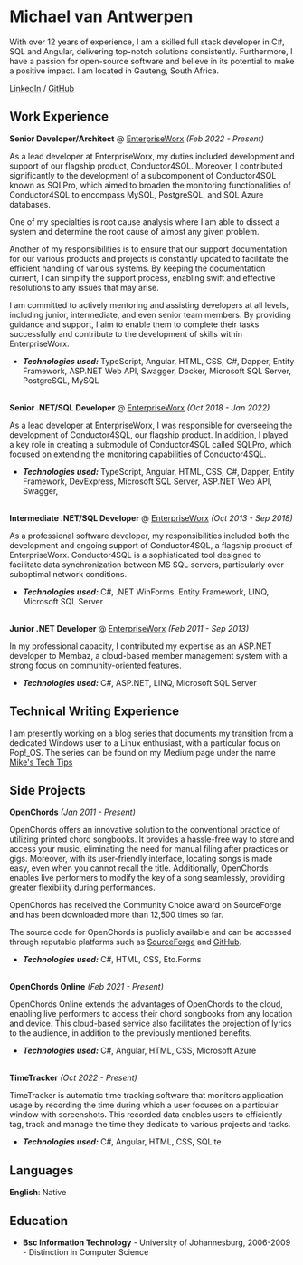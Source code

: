 # Michael van Antwerpen

With over 12 years of experience, I am a skilled full stack developer in C#, SQL and Angular, delivering top-notch solutions consistently.
Furthermore, I have a passion for open-source software and believe in its potential to make a positive impact. I am
located in Gauteng, South Africa. <br>

[LinkedIn](https://www.linkedin.com/in/michael-van-antwerpen-a6147872/) / [GitHub](https://github.com/wolfyreload?tab=repositories)

## Work Experience

**Senior Developer/Architect** @ [EnterpriseWorx](https://www.ewx.co.za/) _(Feb 2022 - Present)_ <br>

As a lead developer at EnterpriseWorx, my duties included development and support of our flagship product,
Conductor4SQL. Moreover, I contributed significantly to the development of a subcomponent of Conductor4SQL known as
SQLPro, which aimed to broaden the monitoring functionalities of Conductor4SQL to encompass MySQL, PostgreSQL, and
SQL Azure databases.

One of my specialties is root cause analysis where I am able to dissect a system and determine the root cause of
almost any given problem.

Another of my responsibilities is to ensure that our support documentation for our various products and projects is
constantly updated to facilitate the efficient handling of various systems. By keeping the documentation current, I can
simplify the support process, enabling swift and effective resolutions to any issues that may arise.

I am committed to actively mentoring and assisting developers at all levels, including junior, intermediate, and even
senior team members. By providing guidance and support, I aim to enable them to complete their tasks successfully and
contribute to the development of skills within EnterpriseWorx.

- **_Technologies used:_** TypeScript, Angular, HTML, CSS, C#, Dapper, Entity Framework, ASP.NET Web API, Swagger,
  Docker,
  Microsoft SQL Server, PostgreSQL, MySQL
  <br><br>

**Senior .NET/SQL Developer** @ [EnterpriseWorx](https://www.ewx.co.za/) _(Oct 2018 - Jan 2022)_ <br>

As a lead developer at EnterpriseWorx, I was responsible for overseeing the development of Conductor4SQL, our flagship
product. In addition, I played a key role in creating a submodule of Conductor4SQL called SQLPro, which focused on
extending the monitoring capabilities of Conductor4SQL.

- **_Technologies used:_** TypeScript, Angular, HTML, CSS, C#, Dapper, Entity Framework, DevExpress,
  Microsoft SQL Server, ASP.NET Web API, Swagger,
  <br><br>

**Intermediate .NET/SQL Developer** @ [EnterpriseWorx](https://www.ewx.co.za/) _(Oct 2013 - Sep 2018)_ <br>

As a professional software developer, my responsibilities included both the development and ongoing support of
Conductor4SQL, a flagship product of EnterpriseWorx. Conductor4SQL is a sophisticated tool designed to facilitate data
synchronization between MS SQL servers, particularly over suboptimal network conditions.

- **_Technologies used:_** C#, .NET WinForms, Entity Framework, LINQ, Microsoft SQL Server
  <br><br>

**Junior .NET Developer** @ [EnterpriseWorx](https://www.ewx.co.za/) _(Feb 2011 - Sep 2013)_ <br>

In my professional capacity, I contributed my expertise as an ASP.NET developer to Membaz, a cloud-based member
management system with a strong focus on community-oriented features.

- **_Technologies used:_** C#, ASP.NET, LINQ, Microsoft SQL Server

## Technical Writing Experience

I am presently working on a blog series that documents my transition from a dedicated Windows user to a Linux
enthusiast, with a particular focus on Pop!_OS. The series can be found on my Medium page under the
name [Mike's Tech Tips](https://medium.com/@mikes-tech-tips)

## Side Projects

**OpenChords** _(Jan 2011 - Present)_ <br>

OpenChords offers an innovative solution to the conventional practice of utilizing printed chord songbooks. It provides
a hassle-free way to store and access your music, eliminating the need for manual filing after practices or gigs.
Moreover, with its user-friendly interface, locating songs is made easy, even when you cannot recall the title.
Additionally, OpenChords enables live performers to modify the key of a song seamlessly, providing greater flexibility
during performances.

OpenChords has received the Community Choice award on SourceForge and has been downloaded more than 12,500 times so far.

The source code for OpenChords is publicly available and can be accessed through reputable platforms such
as [SourceForge](https://sourceforge.net/projects/openchords/) and [GitHub](https://github.com/wolfyreload/OpenChords).

- **_Technologies used:_** C#, HTML, CSS, Eto.Forms
<br><br>

**OpenChords Online** _(Feb 2021 - Present)_ <br>

OpenChords Online extends the advantages of OpenChords to the cloud, enabling live performers to access their chord
songbooks from any location and device. This cloud-based service also facilitates the projection of lyrics to the
audience, in addition to the previously mentioned benefits.

- **_Technologies used:_** C#, Angular, HTML, CSS, Microsoft Azure
<br><br>

**TimeTracker** _(Oct 2022 - Present)_ <br>

TimeTracker is automatic time tracking software that monitors application usage by recording the time during which a
user focuses on a particular window with screenshots. This recorded data enables users to efficiently tag, track and manage the time they
dedicate to various projects and tasks.

- **_Technologies used:_** C#, Angular, HTML, CSS, SQLite

## Languages

**English**: Native 

## Education

* **Bsc Information Technology** - University of Johannesburg, 2006-2009 - Distinction in Computer Science
